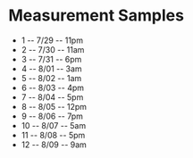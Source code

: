 # Measurement Samples

* 1  -- 7/29 -- 11pm
* 2  -- 7/30 -- 11am
* 3  -- 7/31 --  6pm
* 4  -- 8/01 --  3am
* 5  -- 8/02 --  1am
* 6  -- 8/03 --  4pm
* 7  -- 8/04 --  5pm
* 8  -- 8/05 -- 12pm
* 9  -- 8/06 --  7pm
* 10 -- 8/07 -- 5am
* 11 -- 8/08 -- 5pm
* 12 -- 8/09 -- 9am

